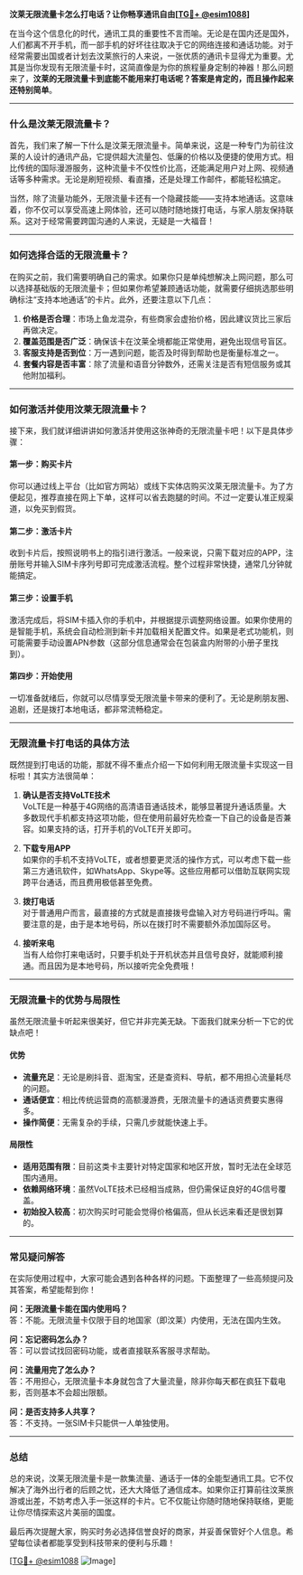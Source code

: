 **汶莱无限流量卡怎么打电话？让你畅享通讯自由[[TG💪+ @esim1088](https://t.me/s/esim1088)]**

在当今这个信息化的时代，通讯工具的重要性不言而喻。无论是在国内还是国外，人们都离不开手机，而一部手机的好坏往往取决于它的网络连接和通话功能。对于经常需要出国或者计划去汶莱旅行的人来说，一张优质的通讯卡显得尤为重要。尤其是当你发现有无限流量卡时，这简直像是为你的旅程量身定制的神器！那么问题来了，**汶莱的无限流量卡到底能不能用来打电话呢？答案是肯定的，而且操作起来还特别简单**。

---

### **什么是汶莱无限流量卡？**

首先，我们来了解一下什么是汶莱无限流量卡。简单来说，这是一种专门为前往汶莱的人设计的通讯产品，它提供超大流量包、低廉的价格以及便捷的使用方式。相比传统的国际漫游服务，这种流量卡不仅性价比高，还能满足用户对上网、视频通话等多种需求。无论是刷短视频、看直播，还是处理工作邮件，都能轻松搞定。

当然，除了流量功能外，无限流量卡还有一个隐藏技能——支持本地通话。这意味着，你不仅可以享受高速上网体验，还可以随时随地拨打电话，与家人朋友保持联系。这对于经常需要跨国沟通的人来说，无疑是一大福音！

---

### **如何选择合适的无限流量卡？**

在购买之前，我们需要明确自己的需求。如果你只是单纯想解决上网问题，那么可以选择基础版的无限流量卡；但如果你希望兼顾通话功能，就需要仔细挑选那些明确标注“支持本地通话”的卡片。此外，还要注意以下几点：

1. **价格是否合理**：市场上鱼龙混杂，有些商家会虚抬价格，因此建议货比三家后再做决定。
2. **覆盖范围是否广泛**：确保该卡在汶莱全境都能正常使用，避免出现信号盲区。
3. **客服支持是否到位**：万一遇到问题，能否及时得到帮助也是衡量标准之一。
4. **套餐内容是否丰富**：除了流量和语音分钟数外，还需关注是否有短信服务或其他附加福利。

---

### **如何激活并使用汶莱无限流量卡？**

接下来，我们就详细讲讲如何激活并使用这张神奇的无限流量卡吧！以下是具体步骤：

#### **第一步：购买卡片**
你可以通过线上平台（比如官方网站）或线下实体店购买汶莱无限流量卡。为了方便起见，推荐直接在网上下单，这样可以省去跑腿的时间。不过一定要认准正规渠道，以免买到假货。

#### **第二步：激活卡片**
收到卡片后，按照说明书上的指引进行激活。一般来说，只需下载对应的APP，注册账号并输入SIM卡序列号即可完成激活流程。整个过程非常快捷，通常几分钟就能搞定。

#### **第三步：设置手机**
激活完成后，将SIM卡插入你的手机中，并根据提示调整网络设置。如果你使用的是智能手机，系统会自动检测到新卡并加载相关配置文件。如果是老式功能机，则可能需要手动设置APN参数（这部分信息通常会在包装盒内附带的小册子里找到）。

#### **第四步：开始使用**
一切准备就绪后，你就可以尽情享受无限流量卡带来的便利了。无论是刷朋友圈、追剧，还是拨打本地电话，都非常流畅稳定。

---

### **无限流量卡打电话的具体方法**

既然提到打电话的功能，那就不得不重点介绍一下如何利用无限流量卡实现这一目标啦！其实方法很简单：

1. **确认是否支持VoLTE技术**  
   VoLTE是一种基于4G网络的高清语音通话技术，能够显著提升通话质量。大多数现代手机都支持这项功能，但在使用前最好先检查一下自己的设备是否兼容。如果支持的话，打开手机的VoLTE开关即可。

2. **下载专用APP**  
   如果你的手机不支持VoLTE，或者想要更灵活的操作方式，可以考虑下载一些第三方通讯软件，如WhatsApp、Skype等。这些应用都可以借助互联网实现跨平台通话，而且费用极低甚至免费。

3. **拨打电话**  
   对于普通用户而言，最直接的方式就是直接拨号盘输入对方号码进行呼叫。需要注意的是，由于是本地号码，所以在拨打时不需要额外添加国际区号。

4. **接听来电**  
   当有人给你打来电话时，只要手机处于开机状态并且信号良好，就能顺利接通。而且因为是本地号码，所以接听完全免费哦！

---

### **无限流量卡的优势与局限性**

虽然无限流量卡听起来很美好，但它并非完美无缺。下面我们就来分析一下它的优缺点吧！

#### **优势**
- **流量充足**：无论是刷抖音、逛淘宝，还是查资料、导航，都不用担心流量耗尽的问题。
- **通话便宜**：相比传统运营商的高额漫游费，无限流量卡的通话资费要实惠得多。
- **操作简便**：无需复杂的手续，只需几步就能快速上手。

#### **局限性**
- **适用范围有限**：目前这类卡主要针对特定国家和地区开放，暂时无法在全球范围内通用。
- **依赖网络环境**：虽然VoLTE技术已经相当成熟，但仍需保证良好的4G信号覆盖。
- **初始投入较高**：初次购买时可能会觉得价格偏高，但从长远来看还是很划算的。

---

### **常见疑问解答**

在实际使用过程中，大家可能会遇到各种各样的问题。下面整理了一些高频提问及其答案，希望能帮到你！

**问：无限流量卡能在国内使用吗？**  
答：不能。无限流量卡仅限于目的地国家（即汶莱）内使用，无法在国内生效。

**问：忘记密码怎么办？**  
答：可以尝试找回密码功能，或者直接联系客服寻求帮助。

**问：流量用完了怎么办？**  
答：不用担心，无限流量卡本身就包含了大量流量，除非你每天都在疯狂下载电影，否则基本不会超出限额。

**问：是否支持多人共享？**  
答：不支持。一张SIM卡只能供一人单独使用。

---

### **总结**

总的来说，汶莱无限流量卡是一款集流量、通话于一体的全能型通讯工具。它不仅解决了海外出行者的后顾之忧，还大大降低了通信成本。如果你正打算前往汶莱旅游或出差，不妨考虑入手一张这样的卡片。它不仅能让你随时随地保持联络，更能让你尽情探索这片美丽的国度。

最后再次提醒大家，购买时务必选择信誉良好的商家，并妥善保管好个人信息。希望每位读者都能享受到科技带来的便利与乐趣！

[[TG💪+ @esim1088](https://t.me/s/esim1088) ![Image](https://i.postimg.cc/4NQfJmqS/Snipaste-2025-05-13-00-14-12.png)]
